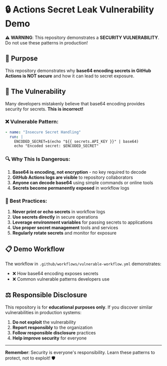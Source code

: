 # 🔒   Actions Secret Leak Vulnerability Demo

⚠️ **WARNING**: This repository demonstrates a **SECURITY VULNERABILITY**. Do not use these patterns in production!

## 🎯 Purpose

This repository demonstrates why **base64 encoding secrets in GitHub Actions is NOT secure** and how it can lead to secret exposure.

## 🚨 The Vulnerability

Many developers mistakenly believe that base64 encoding provides security for secrets. **This is incorrect!**

### ❌ Vulnerable Pattern:
```yaml
- name: "Insecure Secret Handling"
  run: |
    ENCODED_SECRET=$(echo "${{ secrets.API_KEY }}" | base64)
    echo "Encoded secret: $ENCODED_SECRET"
```

### 🔍 Why This Is Dangerous:

1. **Base64 is encoding, not encryption** - no key required to decode
2. **GitHub Actions logs are visible** to repository collaborators
3. **Anyone can decode base64** using simple commands or online tools
4. **Secrets become permanently exposed** in workflow logs

### 🔐 Best Practices:

1. **Never print or echo secrets** in workflow logs
2. **Use secrets directly** in secure operations
3. **Leverage environment variables** for passing secrets to applications
4. **Use proper secret management** tools and services
5. **Regularly rotate secrets** and monitor for exposure

## 📋 Demo Workflow

The workflow in `.github/workflows/vulnerable-workflow.yml` demonstrates:

- ❌ How base64 encoding exposes secrets
- ❌ Common vulnerable patterns developers use

## ⚖️ Responsible Disclosure

This repository is for **educational purposes only**. If you discover similar vulnerabilities in production systems:

1. **Do not exploit** the vulnerability
2. **Report responsibly** to the organization
3. **Follow responsible disclosure** practices
4. **Help improve security** for everyone

---

**Remember**: Security is everyone's responsibility. Learn these patterns to protect, not to exploit! 🛡️
